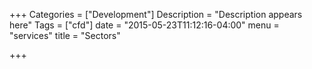 +++
Categories = ["Development"]
Description = "Description appears here"
Tags = ["cfd"]
date = "2015-05-23T11:12:16-04:00"
menu = "services"
title = "Sectors"

+++


